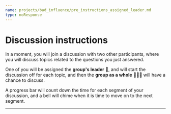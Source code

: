 ```yaml
---
name: projects/bad_influence/pre_instructions_assigned_leader.md
type: noResponse
---
```


# Discussion instructions

In a moment, you will join a discussion with two other participants, where you will discuss topics related to the questions you just answered.

One of you will be assigned the **group's leader** 📣, and will start the discussion off for each topic, and then the **group as a whole** 👤👤👤 will have a chance to discuss.

A progress bar will count down the time for each segment of your discussion, and a bell will chime when it is time to move on to the next segment.

---
